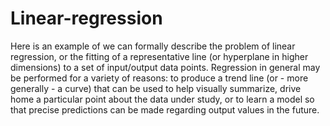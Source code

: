 # Linear-regression
Here is an example of we can formally describe the problem of linear regression, or the fitting of a representative line (or hyperplane in higher dimensions) to a set of input/output data points. Regression in general may be performed for a variety of reasons: to produce a trend line (or - more generally - a curve) that can be used to help visually summarize, drive home a particular point about the data under study, or to learn a model so that precise predictions can be made regarding output values in the future.
